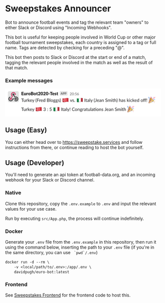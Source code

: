 # Sweepstakes Announcer

Bot to announce football events and tag the relevant team "owners" to either Slack or Discord using "Incoming Webhooks".

This bot is useful for keeping people involved in World Cup or other major football tournament sweepstakes, each country is assigned to a tag or full name. Tags are detected by checking for a preceding "@".

This bot then posts to Slack or Discord at the start or end of a match, tagging the relevant people involved in the match as well as the result of that match.

### Example messages

![example image](example.png "Example")

## Usage (Easy)

You can either head over to https://sweepstake.services and follow instructions from there, or continue reading to host the bot yourself.

## Usage (Developer)

You'll need to generate an api token at football-data.org, and an incoming webhook for your Slack or Discord channel.

### Native

Clone this repository, copy the `.env.example` to `.env` and input the relevant values for your use case. 

Run by executing `src/App.php`, the process will continue indefinitely.

### Docker

Generate your `.env` file from the `.env.example` in this repository, then run it using the command below, inserting the path to your `.env` file (if you're in the same directory, you can use `` `pwd`/.env``)

```
docker run -d --rm \
    -v <local/path/to/.env>:/app/.env \
    davidpugh/euro-bot:latest
```

### Frontend

See [Sweepstakes Frontend](https://github.com/Plastonick/Sweepstakes-Frontend) for the frontend code to host this.

